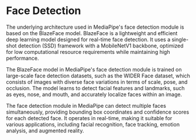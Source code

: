 # Face Detection
The underlying architecture used in MediaPipe's face detection module is based on the BlazeFace model. BlazeFace is a lightweight and efficient deep learning model designed for real-time face detection. It uses a single-shot detection (SSD) framework with a MobileNetV1 backbone, optimized for low computational resource requirements while maintaining high performance.

The BlazeFace model in MediaPipe's face detection module is trained on large-scale face detection datasets, such as the WIDER Face dataset, which consists of images with diverse face variations in terms of scale, pose, and occlusion. The model learns to detect facial features and landmarks, such as eyes, nose, and mouth, and accurately localize faces within an image.

The face detection module in MediaPipe can detect multiple faces simultaneously, providing bounding box coordinates and confidence scores for each detected face. It operates in real-time, making it suitable for various applications, including facial recognition, face tracking, emotion analysis, and augmented reality.
